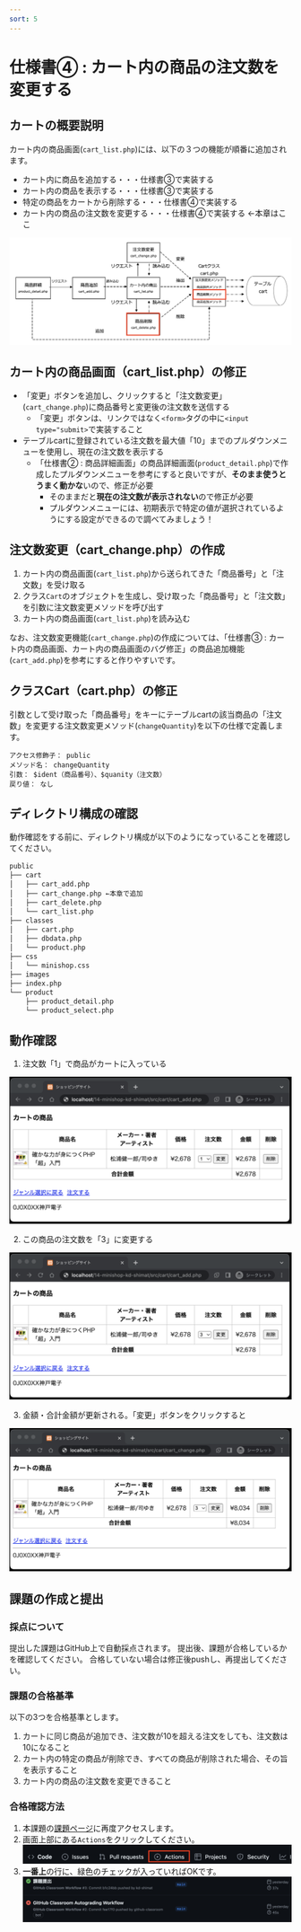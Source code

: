 ```yaml
---
sort: 5
---
```

# 仕様書④ : カート内の商品の注文数を変更する

## カートの概要説明

カート内の商品画面(`cart_list.php`)には、以下の３つの機能が順番に追加されます。

- カート内に商品を追加する・・・仕様書③で実装する
- カート内の商品を表示する・・・仕様書③で実装する
- 特定の商品をカートから削除する・・・仕様書④で実装する
- カート内の商品の注文数を変更する・・・仕様書④で実装する ←本章はここ

![](./images/cart_transition.png)

## カート内の商品画面（cart_list.php）の修正

- 「変更」ボタンを追加し、クリックすると「注文数変更」(`cart_change.php`)に商品番号と変更後の注文数を送信する
  - 「変更」ボタンは、リンクではなく`<form>`タグの中に`<input type="submit>`で実装すること
- テーブルcartに登録されている注文数を最大値「10」までのプルダウンメニューを使用し、現在の注文数を表示する
  - 「仕様書② : 商品詳細画面」の商品詳細画面(`product_detail.php`)で作成したプルダウンメニューを参考にすると良いですが、**そのまま使うとうまく動かな**いので、修正が必要
    - そのままだと**現在の注文数が表示されない**ので修正が必要
    - プルダウンメニューには、初期表示で特定の値が選択されているようにする設定ができるので調べてみましょう！

## 注文数変更（cart_change.php）の作成

1. カート内の商品画面(`cart_list.php`)から送られてきた「商品番号」と「注文数」を受け取る
2. クラス`Cart`のオブジェクトを生成し、受け取った「商品番号」と「注文数」を引数に注文数変更メソッドを呼び出す
3. カート内の商品画面(`cart_list.php`)を読み込む

なお、注文数変更機能(`cart_change.php`)の作成については、「仕様書③ : カート内の商品画面、カート内の商品画面のバグ修正」の商品追加機能(`cart_add.php`)を参考にすると作りやすいです。

## クラスCart（cart.php）の修正

引数として受け取った「商品番号」をキーにテーブルcartの該当商品の「注文数」を変更する注文数変更メソッド(`changeQuantity`)を以下の仕様で定義します。

```text
アクセス修飾子： public
メソッド名： changeQuantity
引数： $ident（商品番号）、$quanity（注文数）
戻り値： なし
```

## ディレクトリ構成の確認

動作確認をする前に、ディレクトリ構成が以下のようになっていることを確認してください。

```text
public
├── cart
│   ├── cart_add.php
│   ├── cart_change.php ←本章で追加
│   ├── cart_delete.php
│   └── cart_list.php
├── classes
│   ├── cart.php
│   ├── dbdata.php
│   └── product.php
├── css
│   └── minishop.css
├── images
├── index.php
└── product
    ├── product_detail.php
    └── product_select.php
```

## 動作確認

1. 注文数「1」で商品がカートに入っている

![](./images/cart_change_display_1.png)

2. この商品の注文数を「3」に変更する

![](./images/cart_change_display_2.png)

3. 金額・合計金額が更新される。「変更」ボタンをクリックすると

![](./images/cart_change_display_3.png)

## 課題の作成と提出

### 採点について

提出した課題はGitHub上で自動採点されます。
提出後、課題が合格しているかを確認してください。
合格していない場合は修正後pushし、再提出してください。

### 課題の合格基準

以下の3つを合格基準とします。

1. カートに同じ商品が追加でき、注文数が10を超える注文をしても、注文数は10になること
2. カート内の特定の商品が削除でき、すべての商品が削除された場合、その旨を表示すること
3. カート内の商品の注文数を変更できること

### 合格確認方法

1. 本課題の[課題ページ]()に再度アクセスします。
2. 画面上部にある`Actions`をクリックしてください。<br>
![](./images/acions.png)
1. **一番上**の行に、緑色のチェックが入っていればOKです。<br>
![](./images/pass.png)